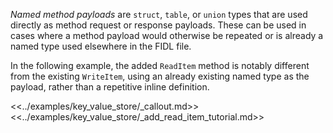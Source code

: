 *Named method payloads* are `struct`, `table`, or `union` types that are used
directly as method request or response payloads. These can be used in cases
where a method payload would otherwise be repeated or is already a named type
used elsewhere in the FIDL file.

In the following example, the added `ReadItem` method is notably different from
the existing `WriteItem`, using an already existing named type as the payload,
rather than a repetitive inline definition.

<<../examples/key_value_store/_callout.md>>
<<../examples/key_value_store/_add_read_item_tutorial.md>>

